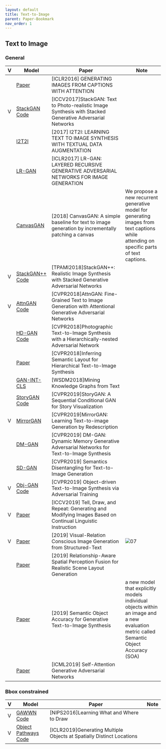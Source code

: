 ```yaml
---
layout: default
title: Text-to-Image
parent: Paper-Bookmark
nav_order: 1
---
```



## Text to Image

### General

| V    | Model                                                        | Paper                                                        | Note                                                         |
| ---- | ------------------------------------------------------------ | ------------------------------------------------------------ | ------------------------------------------------------------ |
|      | [Paper](https://arxiv.org/pdf/1511.02793.pdf)                | [ICLR2016] GENERATING IMAGES FROM CAPTIONS WITH ATTENTION    |                                                              |
| V    | [StackGAN](https://arxiv.org/abs/1612.03242)<br />[Code](https://github.com/hanzhanggit/StackGAN) | [ICCV2017]StackGAN: Text to Photo-realistic Image Synthesis with Stacked Generative Adversarial Networks |                                                              |
|      | [I2T2I](https://arxiv.org/pdf/1703.06676.pdf)                | [2017] I2T2I: LEARNING TEXT TO IMAGE SYNTHESIS WITH TEXTUAL DATA AUGMENTATION |                                                              |
|      | [LR-GAN](https://arxiv.org/pdf/1703.01560.pdf)               | [ICLR2017] LR-GAN: LAYERED RECURSIVE GENERATIVE ADVERSARIAL NETWORKS FOR IMAGE GENERATION |                                                              |
|      | [CanvasGAN](https://arxiv.org/pdf/1810.02833.pdf)            | [2018] CanvasGAN: A simple baseline for text to image generation by incrementally patching a canvas | We propose a new recurrent generative model for generating images from text captions while attending on specific parts of text captions. |
| V    | [StackGAN++](https://arxiv.org/abs/1710.10916)<br />[Code](https://github.com/hanzhanggit/StackGAN-v2) | [TPAMI2018]StackGAN++: Realistic Image Synthesis with Stacked Generative Adversarial Networks |                                                              |
| V    | [AttnGAN](https://arxiv.org/abs/1711.10485)<br />[Code](https://github.com/taoxugit/AttnGAN) | [CVPR2018]AttnGAN: Fine-Grained Text to Image Generation with Attentional Generative Adversarial Networks |                                                              |
|      | [HD-GAN](https://arxiv.org/pdf/1802.09178.pdf)<br />[Code](https://github.com/ypxie/HDGan) | [CVPR2018]Photographic Text-to-Image Synthesis with a Hierarchically-nested Adversarial Network |                                                              |
|      | [Paper](https://zpascal.net/cvpr2018/Hong_Inferring_Semantic_Layout_CVPR_2018_paper.pdf) | [CVPR2018]Inferring Semantic Layout for Hierarchical Text-to-Image Synthesis |                                                              |
|      | [GAN-INT-CLS](https://arxiv.org/abs/1605.05396)              | [WSDM2018]Mining Knowledge Graphs from Text                  |                                                              |
|      | [StoryGAN](https://arxiv.org/abs/1812.02784)<br />[Code](https://github.com/yitong91/StoryGAN) | [CVPR2019]StoryGAN: A Sequential Conditional GAN for Story Visualization |                                                              |
| V    | [MirrorGAN](https://arxiv.org/abs/1903.05854)                | [CVPR2019]MirrorGAN: Learning Text-to-image Generation by Redescription |                                                              |
|      | [DM-GAN](https://arxiv.org/abs/1904.01310)                   | [CVPR2019] DM-GAN: Dynamic Memory Generative Adversarial Networks for Text-to-Image Synthesis |                                                              |
|      | [SD-GAN](https://arxiv.org/abs/1904.01480)                   | [CVPR2019] Semantics Disentangling for Text-to-Image Generation |                                                              |
| V    | [Obj-GAN](https://arxiv.org/abs/1902.10740)<br />[Code](https://github.com/jamesli1618/Obj-GAN) | [CVPR2019] Object-driven Text-to-Image Synthesis via Adversarial Training |                                                              |
| V    | [Paper](https://arxiv.org/pdf/1811.09845.pdf)                | [ICCV2019] Tell, Draw, and Repeat: Generating and Modifying Images Based on Continual Linguistic Instruction |                                                              |
| V    | [Paper](https://arxiv.org/pdf/1908.01741.pdf)                | [2019] Visual-Relation Conscious Image Generation from Structured-Text | ![07](../../../assets/images/docs_images/07.png)             |
|      | [Paper](https://arxiv.org/pdf/1909.00640.pdf)                | [2019] Relationship-Aware Spatial Perception Fusion for Realistic Scene Layout Generation |                                                              |
|      | [Paper](https://arxiv.org/pdf/1910.13321v1.pdf)              | [2019] Semantic Object Accuracy for Generative Text-to-Image Synthesis | a new model that explicitly models individual objects within an image and a new evaluation metric called Semantic Object Accuracy (SOA) |
|      | [Paper](https://arxiv.org/pdf/1805.08318.pdf)                | [ICML2019] Self-Attention Generative Adversarial Networks    |                                                              |

### Bbox constrained

| V    | Model                                                        | Paper                                                        | Note |
| ---- | ------------------------------------------------------------ | ------------------------------------------------------------ | ---- |
| V    | [GAWWN](https://arxiv.org/abs/1610.02454)<br />[Code](https://github.com/reedscot/nips2016) | [NIPS2016]Learning What and Where to Draw                    |      |
| V    | [Object Pathways](https://arxiv.org/abs/1901.00686)<br />[Code](https://github.com/tohinz/multiple-objects-gan) | [ICLR2019]Generating Multiple Objects at Spatially Distinct Locations |      |
